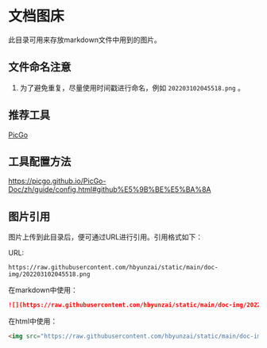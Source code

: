 # 文档图床

此目录可用来存放markdown文件中用到的图片。

## 文件命名注意

1. 为了避免重复，尽量使用时间戳进行命名，例如 `202203102045518.png` 。

## 推荐工具

[PicGo](https://molunerfinn.com/PicGo/)

## 工具配置方法

<https://picgo.github.io/PicGo-Doc/zh/guide/config.html#github%E5%9B%BE%E5%BA%8A>

## 图片引用

图片上传到此目录后，便可通过URL进行引用。引用格式如下：

URL:

```url
https://raw.githubusercontent.com/hbyunzai/static/main/doc-img/202203102045518.png

```

在markdown中使用：

```markdown
![](https://raw.githubusercontent.com/hbyunzai/static/main/doc-img/202203102045518.png)

```

在html中使用：

```html
<img src="https://raw.githubusercontent.com/hbyunzai/static/main/doc-img/202203102045518.png" />

```


